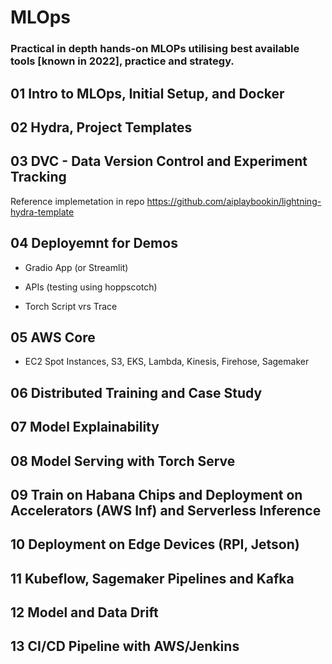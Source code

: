 # MLOps

### Practical in depth hands-on MLOPs utilising best available tools [known in 2022], practice and strategy.

## 01 Intro to MLOps, Initial Setup, and Docker

## 02 Hydra, Project Templates

## 03 DVC - Data Version Control and Experiment Tracking

Reference implemetation in repo https://github.com/aiplaybookin/lightning-hydra-template

## 04 Deployemnt for Demos

- Gradio App (or Streamlit)

- APIs (testing using hoppscotch)

- Torch Script vrs Trace

## 05 AWS Core

- EC2 Spot Instances, S3, EKS, Lambda, Kinesis, Firehose, Sagemaker

## 06 Distributed Training and Case Study

## 07 Model Explainability

## 08 Model Serving with Torch Serve

## 09 Train on Habana Chips and Deployment on Accelerators (AWS Inf) and Serverless Inference

## 10 Deployment on Edge Devices (RPI, Jetson)

## 11 Kubeflow, Sagemaker Pipelines and Kafka

## 12 Model and Data Drift

## 13 CI/CD Pipeline with AWS/Jenkins
